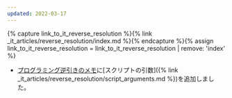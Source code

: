 ```yaml
---
updated: 2022-03-17
---
```

{% capture link_to_it_reverse_resolution %}{% link _it_articles/reverse_resolution/index.md %}{% endcapture %}{% assign link_to_it_reverse_resolution = link_to_it_reverse_resolution | remove: 'index' %}

- [プログラミング逆引きのメモ]({{link_to_it_reverse_resolution}})に[スクリプトの引数]({% link _it_articles/reverse_resolution/script_arguments.md %})を追加しました。